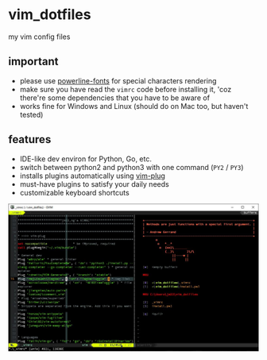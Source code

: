 # vim_dotfiles
my vim config files

## important

- please use [powerline-fonts](https://github.com/powerline/fonts) for special characters rendering
- make sure you have read the `vimrc` code before installing it, 'coz there're some dependencies that you have to be aware of
- works fine for Windows and Linux (should do on Mac too, but haven't tested)

## features

- IDE-like dev environ for Python, Go, etc.
- switch between python2 and python3 with one command (`PY2` / `PY3`)
- installs plugins automatically using [vim-plug](https://github.com/junegunn/vim-plug)
- must-have plugins to satisfy your daily needs
- customizable keyboard shortcuts

![screenshot](./img/screenshot.jpg)
